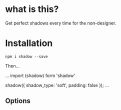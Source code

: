 # what is this?

Get perfect shadows every time for the non-designer.

# Installation

`npm i shadow --save`

Then...

...
import (shadow) form 'shadow'

shadow({
    shadow_type: 'soft',
    padding: false
});
...

## Options